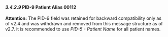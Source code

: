 #### *3.4.2.9* PID-9 Patient Alias 00112

**Attention:** The PID-9 field was retained for backward compatibility only as of v2.4 and was withdrawn and removed from this message structure as of v2.7. it is recommended to use _PID-5 - Patient Name_ for all patient names.

